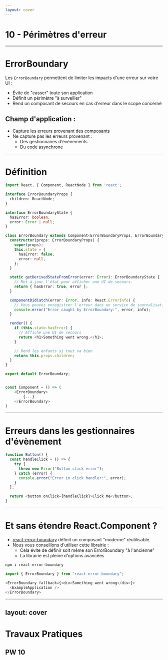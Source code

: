 ```yaml
---
layout: cover
---
```


# 10 - Périmètres d'erreur

---

# ErrorBoundary

Les `ErrorBoundary` permettent de limiter les impacts d'une erreur sur votre UI :

- Évite de "casser" toute son application
- Définit un périmètre "à surveiller"
- Rend un composant de secours en cas d'erreur dans le scope concerné

## Champ d'application :

- Capture les erreurs provenant des composants
- Ne capture pas les erreurs provenant :
    - Des gestionnaires d'événements
    - Du code asynchrone

---

# Définition

```typescript {*}{maxHeight:'400px'}
import React, { Component, ReactNode } from 'react';

interface ErrorBoundaryProps {
  children: ReactNode;
}

interface ErrorBoundaryState {
  hasError: boolean;
  error: Error | null;
}

class ErrorBoundary extends Component<ErrorBoundaryProps, ErrorBoundaryState> {
  constructor(props: ErrorBoundaryProps) {
    super(props);
    this.state = {
      hasError: false,
      error: null,
    };
  }

  static getDerivedStateFromError(error: Error): ErrorBoundaryState {
    // Met à jour l'état pour afficher une UI de secours.
    return { hasError: true, error };
  }

  componentDidCatch(error: Error, info: React.ErrorInfo) {
    // Vous pouvez enregistrer l'erreur dans un service de journalisation externe.
    console.error("Error caught by ErrorBoundary:", error, info);
  }

  render() {
    if (this.state.hasError) {
      // Affiche une UI de secours
      return <h1>Something went wrong.</h1>;
    }

    // Rend les enfants si tout va bien
    return this.props.children;
  }
}

export default ErrorBoundary;


const Component = () => (
    <ErrorBoundary>
        {...}
    </ErrorBoundary>
)
```

---

# Erreurs dans les gestionnaires d'évènement

```typescript
function Button() {
  const handleClick = () => {
    try {
      throw new Error("Button click error");
    } catch (error) {
      console.error("Error in click handler:", error);
    }
  };

  return <button onClick={handleClick}>Click Me</button>;
}
```

---

# Et sans étendre React.Component ?

- [react-error-boundary](https://github.com/bvaughn/react-error-boundary) définit un composant "moderne" réutilisable.
- Nous vous conseillons d'utiliser cette librairie :
    - Cela évite de définir soit même son ErrorBoundary "à l'ancienne"
    - La librairie est pleine d'options avancées

```bash
npm i react-error-boundary
```

```typescript
import { ErrorBoundary } from "react-error-boundary";

<ErrorBoundary fallback={<div>Something went wrong</div>}>
  <ExampleApplication />
</ErrorBoundary>
```

---
layout: cover
---

# Travaux Pratiques

## PW 10
